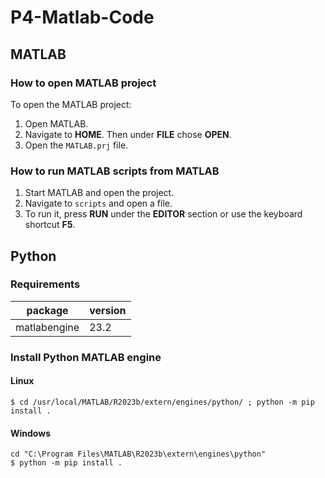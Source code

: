 # P4-Matlab-Code
 
## MATLAB

### How to open MATLAB project
To open the MATLAB project:
1. Open MATLAB.
2. Navigate to **HOME**. Then under **FILE** chose **OPEN**.
3. Open the `MATLAB.prj` file.

### How to run MATLAB scripts from MATLAB
1. Start MATLAB and open the project.
2. Navigate to `scripts` and open a file.
3. To run it, press **RUN** under the **EDITOR** section or use the keyboard shortcut **F5**.


## Python

### Requirements
| package | version |
|---|---|
| matlabengine | 23.2 |    

### Install Python MATLAB engine
#### Linux
    $ cd /usr/local/MATLAB/R2023b/extern/engines/python/ ; python -m pip install .

#### Windows
    cd "C:\Program Files\MATLAB\R2023b\extern\engines\python"
    $ python -m pip install .